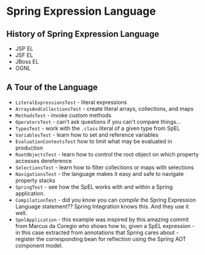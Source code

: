 # Spring Expression Language

## History of Spring Expression Language
* JSP EL
* JSF EL
* JBoss EL
* OGNL

## A Tour of the Language

* `LiteralExpressionsTest` - literal expressions
* `ArraysAndCollectionsTest` - create literal arrays, collections, and maps
* `MethodsTest` -  invoke custom methods 
* `OperatorsTest` - can't ask questions if you can't compare things... 
* `TypesTest` - work with the `.class` literal of a given type from SpEL
* `VariablesTest` - learn how to set and reference variables
* `EvaluationContextsTest` how to limit what may be evaluated in production
* `RootObjectsTest` - learn how to control the root object on which property accesses dereference
* `SelectionsTest` - learn how to filter collections or maps with selections
* `NavigationsTest` - the language makes it easy and safe to navigate property stacks
* `SpringTest` - see how the SpEL works with and within a Spring application.
* `CompilationTest` - did you know you can _compile_ the Spring Expression Language statement?? Spring Integration knows this. And they use it well. 
* `SpelApplication` - this example was inspired by this amazing commit from Marcus da Coregio who shows how to, given a SpEL expression - in this case extracted from annotations that Spring cares about - register the corresponding bean for reflection using the Spring AOT component model.